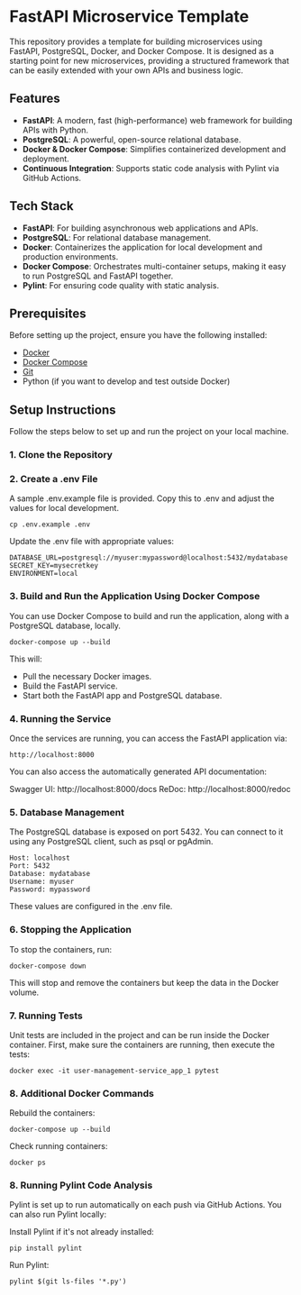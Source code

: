 # FastAPI Microservice Template

This repository provides a template for building microservices using FastAPI, PostgreSQL, Docker, and Docker Compose. It is designed as a starting point for new microservices, providing a structured framework that can be easily extended with your own APIs and business logic.

## Features

- **FastAPI**: A modern, fast (high-performance) web framework for building APIs with Python.
- **PostgreSQL**: A powerful, open-source relational database.
- **Docker & Docker Compose**: Simplifies containerized development and deployment.
- **Continuous Integration**: Supports static code analysis with Pylint via GitHub Actions.

## Tech Stack

- **FastAPI**: For building asynchronous web applications and APIs.
- **PostgreSQL**: For relational database management.
- **Docker**: Containerizes the application for local development and production environments.
- **Docker Compose**: Orchestrates multi-container setups, making it easy to run PostgreSQL and FastAPI together.
- **Pylint**: For ensuring code quality with static analysis.

## Prerequisites

Before setting up the project, ensure you have the following installed:

- [Docker](https://docs.docker.com/get-docker/)
- [Docker Compose](https://docs.docker.com/compose/install/)
- [Git](https://git-scm.com/)
- Python (if you want to develop and test outside Docker)

## Setup Instructions

Follow the steps below to set up and run the project on your local machine.

### 1. Clone the Repository

### 2. Create a .env File

A sample .env.example file is provided. Copy this to .env and adjust the values for local development.

```
cp .env.example .env
```

Update the .env file with appropriate values:

```
DATABASE_URL=postgresql://myuser:mypassword@localhost:5432/mydatabase
SECRET_KEY=mysecretkey
ENVIRONMENT=local
```

### 3. Build and Run the Application Using Docker Compose

You can use Docker Compose to build and run the application, along with a PostgreSQL database, locally.

```
docker-compose up --build
```

This will:

- Pull the necessary Docker images.
- Build the FastAPI service.
- Start both the FastAPI app and PostgreSQL database.

### 4. Running the Service

Once the services are running, you can access the FastAPI application via:

```
http://localhost:8000
```

You can also access the automatically generated API documentation:

Swagger UI: http://localhost:8000/docs
ReDoc: http://localhost:8000/redoc

### 5. Database Management

The PostgreSQL database is exposed on port 5432. You can connect to it using any PostgreSQL client, such as psql or pgAdmin.

```
Host: localhost
Port: 5432
Database: mydatabase
Username: myuser
Password: mypassword
```
These values are configured in the .env file.

### 6. Stopping the Application

To stop the containers, run:

```
docker-compose down
```

This will stop and remove the containers but keep the data in the Docker volume.

### 7. Running Tests

Unit tests are included in the project and can be run inside the Docker container. First, make sure the containers are running, then execute the tests:

```
docker exec -it user-management-service_app_1 pytest
```

### 8. Additional Docker Commands

Rebuild the containers:

```
docker-compose up --build
```

Check running containers:

```
docker ps
```

### 8. Running Pylint Code Analysis

Pylint is set up to run automatically on each push via GitHub Actions. You can also run Pylint locally:

Install Pylint if it's not already installed:

```
pip install pylint
```

Run Pylint:

```
pylint $(git ls-files '*.py')
```
